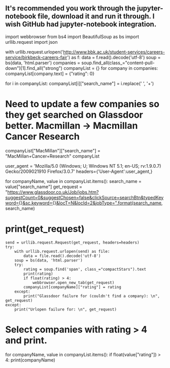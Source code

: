 ## It's recommended you work through the jupyter-notebook file, download it and run it through. I wish GitHub had jupyter-notebook integration.

import webbrowser
from bs4 import BeautifulSoup as bs
import urllib.request
import json

with urllib.request.urlopen('http://www.bbk.ac.uk/student-services/careers-service/birkbeck-careers-fair') as f:
    data = f.read().decode('utf-8')
soup = bs(data, 'html.parser')
companies = soup.find_all(class_="content-pull-down")[1].find_all("strong")
companyList = {}
for company in companies:
    companyList[company.text] = {"rating": 0}

for i in companyList:
    companyList[i]["search_name"] = i.replace(' ', '+')
	
# Need to update a few companies so they get searched on Glassdoor better. Macmillan -> Macmillan Cancer Research
companyList["MacMillan"]["search_name"] = "MacMillan+Cancer+Research"
companyList

user_agent = 'Mozilla/5.0 (Windows; U; Windows NT 5.1; en-US; rv:1.9.0.7) Gecko/2009021910 Firefox/3.0.7'
headers={'User-Agent':user_agent,} 

for companyName, value in companyList.items():
    search_name = value["search_name"]
    get_request = "https://www.glassdoor.co.uk/Job/jobs.htm?suggestCount=0&suggestChosen=false&clickSource=searchBtn&typedKeyword={}&sc.keyword={}&locT=N&locId=2&jobType=".format(search_name, search_name)
#     print(get_request)
    send = urllib.request.Request(get_request, headers=headers)
    try:
        with urllib.request.urlopen(send) as file:
            data = file.read().decode('utf-8')
        soup = bs(data, 'html.parser')
        try:
            rating = soup.find('span', class_="compactStars").text
            print(rating)
            if float(rating) > 4:
                webbrowser.open_new_tab(get_request)
            companyList[companyName]["rating"] = rating
        except:
            print("Glassdoor failure for (couldn't find a company): \n", get_request)
    except:
        print("Urlopen failure for: \n", get_request)
    
# Select companies with rating > 4 and print.

for companyName, value in companyList.items():
    if float(value["rating"]) > 4:
        print(companyName)
